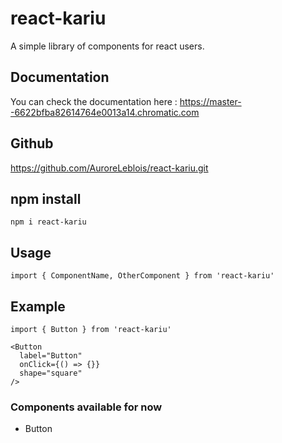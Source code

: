 
# react-kariu
A simple library of components for react users.

## Documentation

You can check the documentation here :
https://master--6622bfba82614764e0013a14.chromatic.com

## Github

https://github.com/AuroreLeblois/react-kariu.git

## npm install

```
npm i react-kariu
```

## Usage

```
import { ComponentName, OtherComponent } from 'react-kariu'
```

## Example
```
import { Button } from 'react-kariu'

<Button
  label="Button"
  onClick={() => {}}
  shape="square"
/>

```

### Components available for now
- Button